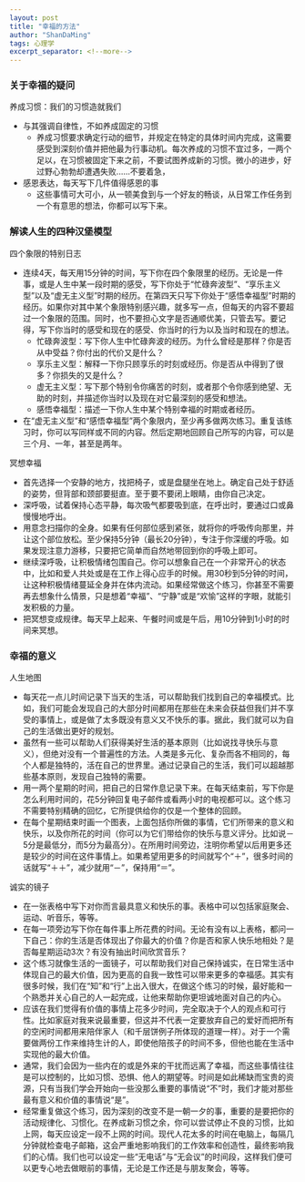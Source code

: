 ```yaml
---
layout: post
title: "幸福的方法"
author: "ShanDaMing"
tags: 心理学
excerpt_separator: <!--more-->
---
```


<!--more-->

### 关于幸福的疑问
养成习惯：我们的习惯造就我们
* 与其强调自律性，不如养成固定的习惯
	- 养成习惯要求确定行动的细节，并规定在特定的具体时间内完成，这需要感受到深刻价值并把他最为行事动机。每次养成的习惯不宜过多，一两个足以，在习惯被固定下来之前，不要试图养成新的习惯。微小的进步，好过野心勃勃却遭遇失败......不要着急，
* 感恩表达，每天写下几件值得感恩的事
	- 这些事情可大可小，从一顿美食到与一个好友的畅谈，从日常工作任务到一个有意思的想法，你都可以写下来。

### 解读人生的四种汉堡模型
四个象限的特别日志
* 连续4天，每天用15分钟的时间，写下你在四个象限里的经历。无论是一件事，或是人生中某一段时期的感受，写下你处于“忙碌奔波型”、“享乐主义型”以及“虚无主义型”时期的经历。在第四天只写下你处于“感悟幸福型”时期的经历。如果你对其中某个象限特别感兴趣，就多写一点，但每天的内容不要超过一个象限的范围。同时，也不要担心文字是否通顺优美，只管去写。要记得，写下你当时的感受和现在的感受、你当时的行为以及当时和现在的想法。
	- 忙碌奔波型：写下你人生中忙碌奔波的经历。为什么曾经是那样？你是否从中受益？你付出的代价又是什么？
	- 享乐主义型：解释一下你只顾享乐的时刻或经历。你是否从中得到了很多？你损失的又是什么？
	- 虚无主义型：写下那个特别令你痛苦的时刻，或者那个令你感到绝望、无助的时刻，并描述你当时以及现在对它最深刻的感受和想法。
	- 感悟幸福型：描述一下你人生中某个特别幸福的时期或者经历。
* 在“虚无主义型”和“感悟幸福型”两个象限内，至少再多做两次练习。重复该练习时，你可以写同样或不同的内容。然后定期地回顾自己所写的内容，可以是三个月、一年，甚至是两年。

冥想幸福
* 首先选择一个安静的地方，找把椅子，或是盘腿坐在地上。确定自己处于舒适的姿势，但背部和颈部要挺直。至于要不要闭上眼睛，由你自己决定。
* 深呼吸，试着保持心态平静，每次吸气都要吸到底，在呼出时，要通过口或鼻慢慢地呼出。
* 用意念扫描你的全身。如果有任何部位感到紧张，就将你的呼吸传向那里，并让这个部位放松。至少保持5分钟（最长20分钟），专注于你深缓的呼吸。如果发现注意力游移，只要把它简单而自然地带回到你的呼吸上即可。
* 继续深呼吸，让积极情绪包围自己。你可以想象自己在一个非常开心的状态中，比如和爱人共处或是在工作上得心应手的时候。用30秒到5分钟的时间，让这种积极情绪蔓延全身并在体内流动。如果经常做这个练习，你甚至不需要再去想象什么情景，只是想着“幸福”、“宁静”或是“欢愉”这样的字眼，就能引发积极的力量。
* 把冥想变成规律。每天早上起来、午餐时间或是午后，用10分钟到1小时的时间来冥想。

### 幸福的意义
人生地图
* 每天花一点儿时间记录下当天的生活，可以帮助我们找到自己的幸福模式。比如，我们可能会发现自己的大部分时间都用在那些在未来会获益但我们并不享受的事情上，或是做了太多既没有意义又不快乐的事。据此，我们就可以为自己的生活做出更好的规划。
* 虽然有一些可以帮助人们获得美好生活的基本原则（比如说找寻快乐与意义），但绝对没有一个普遍性的方法。人类是多元化、复杂而各不相同的，每个人都是独特的，活在自己的世界里。通过记录自己的生活，我们可以超越那些基本原则，发现自己独特的需要。
* 用一两个星期的时间，把自己的日常作息记录下来。在每天结束前，写下你是怎么利用时间的，花5分钟回复电子邮件或看两小时的电视都可以。这个练习不需要特别精确的回忆，它所提供给你的仅是一个整体的回顾。
* 在每个星期结束时画一个图表，上面包括你所做的事情，它们所带来的意义和快乐，以及你所花的时间（你可以为它们带给你的快乐与意义评分。比如说－5分是最低分，而5分为最高分）。在所用时间旁边，注明你希望以后用更多还是较少的时间在这件事情上。如果希望用更多的时间就写个“＋”，很多时间的话就写“＋＋”，减少就用“－”，保持用“＝”。

诚实的镜子
* 在一张表格中写下对你而言最具意义和快乐的事。表格中可以包括家庭聚会、运动、听音乐，等等。
* 在每一项旁边写下你在每件事上所花费的时间。无论有没有以上表格，都问一下自己：你的生活是否体现出了你最大的价值？你是否和家人快乐地相处？是否每星期运动3次？有没有抽出时间欣赏音乐？
* 这个练习就像生活的一面镜子，可以帮助我们对自己保持诚实，在日常生活中体现自己的最大价值，因为更高的自我一致性可以带来更多的幸福感。其实有很多时候，我们在“知”和“行”上出入很大，在做这个练习的时候，最好能和一个熟悉并关心自己的人一起完成，让他来帮助你更坦诚地面对自己的内心。
* 应该在我们觉得有价值的事情上花多少时间，完全取决于个人的观点和可行性。比如家庭对我来说最重要，但这并不代表一定要放弃自己的爱好而把所有的空闲时间都用来陪伴家人（和千层饼例子所体现的道理一样）。对于一个需要做两份工作来维持生计的人，即使他陪孩子的时间不多，但他也能在生活中实现他的最大价值。
* 通常，我们会因为一些内在的或是外来的干扰而远离了幸福，而这些事情往往是可以控制的，比如习惯、恐惧、他人的期望等。时间是如此稀缺而宝贵的资源，只有当我们学会开始向一些没那么重要的事情说“不”时，我们才能对那些最有意义和价值的事情说“是”。
* 经常重复做这个练习，因为深刻的改变不是一朝一夕的事，重要的是要把你的活动规律化、习惯化。在养成新习惯之余，你可以尝试停止不良的习惯，比如上网，每天应设定一段不上网的时间。现代人花太多的时间在电脑上，每隔几分钟就检查电子邮箱，这会严重地影响我们的工作效率和创造性，最终影响我们的心情。我们也可以设定一些“无电话”与“无会议”的时间段，这样我们便可以更专心地去做眼前的事情，无论是工作还是与朋友聚会，等等。
